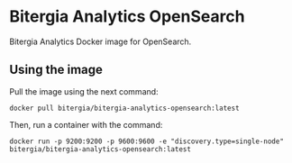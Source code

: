 # Bitergia Analytics OpenSearch

Bitergia Analytics Docker image for OpenSearch.


## Using the image

Pull the image using the next command:

```
docker pull bitergia/bitergia-analytics-opensearch:latest
```

Then, run a container with the command:

```
docker run -p 9200:9200 -p 9600:9600 -e "discovery.type=single-node" bitergia/bitergia-analytics-opensearch:latest
```
